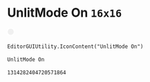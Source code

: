 # UnlitMode On `16x16`
<img src="/img/UnlitMode%20On.png" width=16 height=16>

``` CSharp
EditorGUIUtility.IconContent("UnlitMode On")
```
```
UnlitMode On
```
```
1314282404720571864
```
